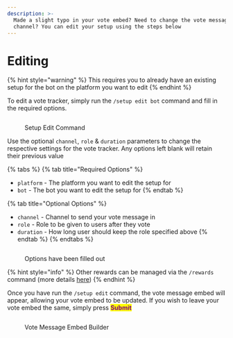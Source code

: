 ```yaml
---
description: >-
  Made a slight typo in your vote embed? Need to change the vote message
  channel? You can edit your setup using the steps below
---
```


# Editing

{% hint style="warning" %}
This requires you to already have an existing setup for the bot on the platform you want to edit
{% endhint %}

To edit a vote tracker, simply run the `/setup edit bot` command and fill in the required options.

<figure><img src="../.gitbook/assets/Bot Edit #1.png" alt=""><figcaption><p>Setup Edit Command</p></figcaption></figure>

Use the optional `channel`, `role` & `duration` parameters to change the respective settings for the vote tracker. Any options left blank will retain their previous value

{% tabs %}
{% tab title="Required Options" %}
* `platform` - The platform you want to edit the setup for
* `bot` - The bot you want to edit the setup for
{% endtab %}

{% tab title="Optional Options" %}
* `channel` - Channel to send your vote message in
* `role` - Role to be given to users after they vote
* `duration` - How long user should keep the role specified above
{% endtab %}
{% endtabs %}

<figure><img src="../.gitbook/assets/Bot Edit #2.png" alt=""><figcaption><p>Options have been filled out</p></figcaption></figure>

{% hint style="info" %}
Other rewards can be managed via the `/rewards` command (more details [here](broken-reference))
{% endhint %}

Once you have run the `/setup edit` command, the vote message embed will appear, allowing your vote embed to be updated. If you wish to leave your vote embed the same, simply press <mark style="color:purple;">**Submit**</mark>

<figure><img src="../.gitbook/assets/Bot Create #3.png" alt=""><figcaption><p>Vote Message Embed Builder</p></figcaption></figure>
